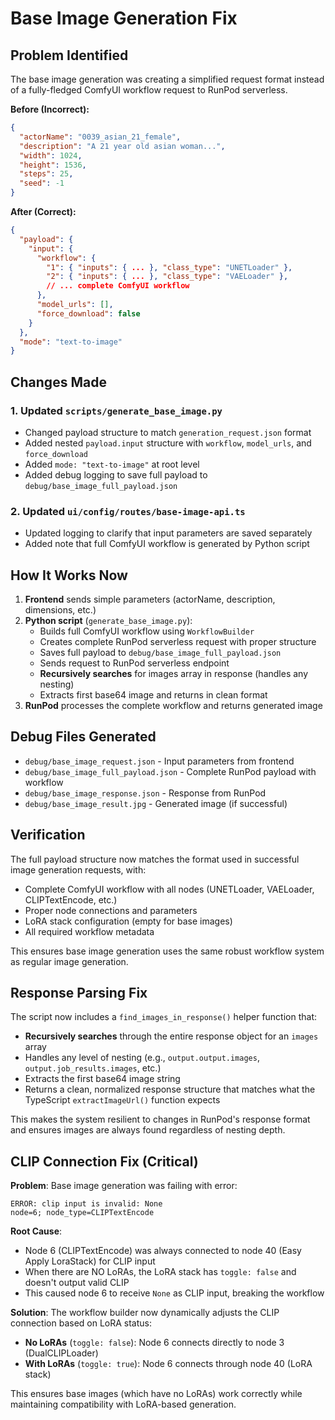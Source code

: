 # Base Image Generation Fix

## Problem Identified
The base image generation was creating a simplified request format instead of a fully-fledged ComfyUI workflow request to RunPod serverless.

**Before (Incorrect):**
```json
{
  "actorName": "0039_asian_21_female",
  "description": "A 21 year old asian woman...",
  "width": 1024,
  "height": 1536,
  "steps": 25,
  "seed": -1
}
```

**After (Correct):**
```json
{
  "payload": {
    "input": {
      "workflow": {
        "1": { "inputs": { ... }, "class_type": "UNETLoader" },
        "2": { "inputs": { ... }, "class_type": "VAELoader" },
        // ... complete ComfyUI workflow
      },
      "model_urls": [],
      "force_download": false
    }
  },
  "mode": "text-to-image"
}
```

## Changes Made

### 1. Updated `scripts/generate_base_image.py`
- Changed payload structure to match `generation_request.json` format
- Added nested `payload.input` structure with `workflow`, `model_urls`, and `force_download`
- Added `mode: "text-to-image"` at root level
- Added debug logging to save full payload to `debug/base_image_full_payload.json`

### 2. Updated `ui/config/routes/base-image-api.ts`
- Updated logging to clarify that input parameters are saved separately
- Added note that full ComfyUI workflow is generated by Python script

## How It Works Now

1. **Frontend** sends simple parameters (actorName, description, dimensions, etc.)
2. **Python script** (`generate_base_image.py`):
   - Builds full ComfyUI workflow using `WorkflowBuilder`
   - Creates complete RunPod serverless request with proper structure
   - Saves full payload to `debug/base_image_full_payload.json`
   - Sends request to RunPod serverless endpoint
   - **Recursively searches** for images array in response (handles any nesting)
   - Extracts first base64 image and returns in clean format
3. **RunPod** processes the complete workflow and returns generated image

## Debug Files Generated

- `debug/base_image_request.json` - Input parameters from frontend
- `debug/base_image_full_payload.json` - Complete RunPod payload with workflow
- `debug/base_image_response.json` - Response from RunPod
- `debug/base_image_result.jpg` - Generated image (if successful)

## Verification

The full payload structure now matches the format used in successful image generation requests, with:
- Complete ComfyUI workflow with all nodes (UNETLoader, VAELoader, CLIPTextEncode, etc.)
- Proper node connections and parameters
- LoRA stack configuration (empty for base images)
- All required workflow metadata

This ensures base image generation uses the same robust workflow system as regular image generation.

## Response Parsing Fix

The script now includes a `find_images_in_response()` helper function that:
- **Recursively searches** through the entire response object for an `images` array
- Handles any level of nesting (e.g., `output.output.images`, `output.job_results.images`, etc.)
- Extracts the first base64 image string
- Returns a clean, normalized response structure that matches what the TypeScript `extractImageUrl()` function expects

This makes the system resilient to changes in RunPod's response format and ensures images are always found regardless of nesting depth.

## CLIP Connection Fix (Critical)

**Problem**: Base image generation was failing with error:
```
ERROR: clip input is invalid: None
node=6; node_type=CLIPTextEncode
```

**Root Cause**: 
- Node 6 (CLIPTextEncode) was always connected to node 40 (Easy Apply LoraStack) for CLIP input
- When there are NO LoRAs, the LoRA stack has `toggle: false` and doesn't output valid CLIP
- This caused node 6 to receive `None` as CLIP input, breaking the workflow

**Solution**: 
The workflow builder now dynamically adjusts the CLIP connection based on LoRA status:
- **No LoRAs** (`toggle: false`): Node 6 connects directly to node 3 (DualCLIPLoader)
- **With LoRAs** (`toggle: true`): Node 6 connects through node 40 (LoRA stack)

This ensures base images (which have no LoRAs) work correctly while maintaining compatibility with LoRA-based generation.
